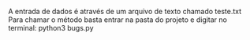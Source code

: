 A entrada de dados é através de um arquivo de texto chamado teste.txt
Para chamar o método basta entrar na pasta do projeto e digitar no terminal:
python3 bugs.py
